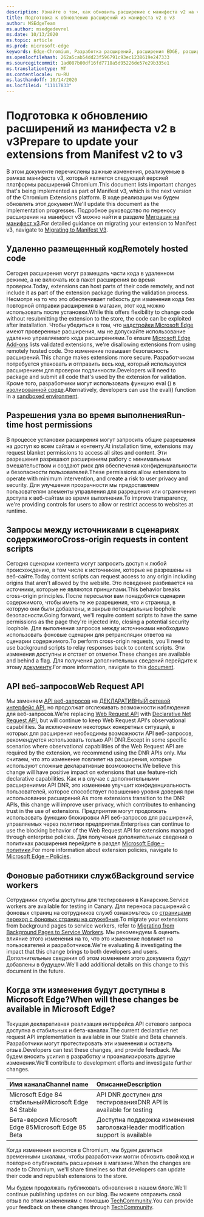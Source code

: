 ```yaml
---
description: Узнайте о том, как обновить расширение с манифеста v2 на v3
title: Подготовка к обновлению расширений из манифеста v2 в v3
author: MSEdgeTeam
ms.author: msedgedevrel
ms.date: 10/13/2020
ms.topic: article
ms.prod: microsoft-edge
keywords: Edge-Chromium, Разработка расширений, расширения EDGE, расширения для браузеров, надстройки, разработчик, манифест v3, миграция в манифест v3
ms.openlocfilehash: 262a5cab54dd23f596791c93ec1238619e247333
ms.sourcegitcommit: 1ad087b00df16fd7718a5d95226de57e29b335e1
ms.translationtype: MT
ms.contentlocale: ru-RU
ms.lasthandoff: 10/14/2020
ms.locfileid: "11117833"
---
```

# <span data-ttu-id="a28bd-104">Подготовка к обновлению расширений из манифеста v2 в v3</span><span class="sxs-lookup"><span data-stu-id="a28bd-104">Prepare to update your extensions from Manifest v2 to v3</span></span> 

<span data-ttu-id="a28bd-105">В этом документе перечислены важные изменения, реализуемые в рамках манифеста v3, который является следующей версией платформы расширений Chromium.</span><span class="sxs-lookup"><span data-stu-id="a28bd-105">This document lists important changes that's being implemented as part of Manifest v3, which is the next version of the Chromium Extensions platform.</span></span> <span data-ttu-id="a28bd-106">В ходе реализации мы будем обновлять этот документ.</span><span class="sxs-lookup"><span data-stu-id="a28bd-106">We'll update this document as the implementation progresses.</span></span> <span data-ttu-id="a28bd-107">Подробное руководство по переносу расширения на манифест v3 можно найти в разделе [Миграция на манифест v3][Google_Migrate_to_MV3].</span><span class="sxs-lookup"><span data-stu-id="a28bd-107">For detailed guidance on migrating your extension to Manifest v3, navigate to [Migrating to Manifest V3][Google_Migrate_to_MV3].</span></span> 

## <span data-ttu-id="a28bd-108">Удаленно размещенный код</span><span class="sxs-lookup"><span data-stu-id="a28bd-108">Remotely hosted code</span></span>  

<span data-ttu-id="a28bd-109">Сегодня расширения могут размещать части кода в удаленном режиме, а не включать их в пакет расширения во время проверки.</span><span class="sxs-lookup"><span data-stu-id="a28bd-109">Today, extensions can host parts of their code remotely, and not include it as part of the extension package during the validation process.</span></span> <span data-ttu-id="a28bd-110">Несмотря на то что это обеспечивает гибкость для изменения кода без повторной отправки расширения в магазин, этот код можно использовать после установки.</span><span class="sxs-lookup"><span data-stu-id="a28bd-110">While this offers flexibility to change code without resubmitting the extension to the store, the code can be exploited after installation.</span></span> <span data-ttu-id="a28bd-111">Чтобы убедиться в том, что [надстройки Microsoft Edge][EdgeAddons] имеют проверенные расширения, мы не допускайте использование удаленно управляемого кода расширениями.</span><span class="sxs-lookup"><span data-stu-id="a28bd-111">To ensure [Microsoft Edge Add-ons][EdgeAddons] lists validated extensions, we're disallowing extensions from using remotely hosted code.</span></span> <span data-ttu-id="a28bd-112">Это изменение повышает безопасность расширений.</span><span class="sxs-lookup"><span data-stu-id="a28bd-112">This change makes extensions more secure.</span></span> <span data-ttu-id="a28bd-113">Разработчикам потребуется упаковать и отправить весь код, который используется расширением для проверки подлинности.</span><span class="sxs-lookup"><span data-stu-id="a28bd-113">Developers will need to package and submit all code that's used by the extension for validation.</span></span> <span data-ttu-id="a28bd-114">Кроме того, разработчики могут использовать функцию eval () в [изолированной среде][sandboxingEval].</span><span class="sxs-lookup"><span data-stu-id="a28bd-114">Alternatively, developers can use the eval() function in a [sandboxed environment][sandboxingEval].</span></span> 

## <span data-ttu-id="a28bd-115">Разрешения узла во время выполнения</span><span class="sxs-lookup"><span data-stu-id="a28bd-115">Run-time host permissions</span></span>  

<span data-ttu-id="a28bd-116">В процессе установки расширения могут запросить общие разрешения на доступ ко всем сайтам и контенту.</span><span class="sxs-lookup"><span data-stu-id="a28bd-116">At installation time, extensions may request blanket permissions to access all sites and content.</span></span> <span data-ttu-id="a28bd-117">Эти разрешения разрешают расширениям работу с минимальным вмешательством и создают риск для обеспечения конфиденциальности и безопасности пользователей.</span><span class="sxs-lookup"><span data-stu-id="a28bd-117">These permissions allow extensions to operate with minimum intervention, and create a risk to user privacy and security.</span></span> <span data-ttu-id="a28bd-118">Для улучшения прозрачности мы предоставляем пользователям элементы управления для разрешения или ограничения доступа к веб-сайтам во время выполнения.</span><span class="sxs-lookup"><span data-stu-id="a28bd-118">To improve transparency, we're providing controls for users to allow or restrict access to websites at runtime.</span></span> 

## <span data-ttu-id="a28bd-119">Запросы между источниками в сценариях содержимого</span><span class="sxs-lookup"><span data-stu-id="a28bd-119">Cross-origin requests in content scripts</span></span>  

<span data-ttu-id="a28bd-120">Сегодня сценарии контента могут запросить доступ к любой происхождению, в том числе к источникам, которые не разрешены на веб-сайте.</span><span class="sxs-lookup"><span data-stu-id="a28bd-120">Today content scripts can request access to any origin including origins that aren't allowed by the website.</span></span> <span data-ttu-id="a28bd-121">Это поведение разбивается на источники, которые не являются принципами.</span><span class="sxs-lookup"><span data-stu-id="a28bd-121">This behavior breaks cross-origin principles.</span></span> <span data-ttu-id="a28bd-122">После пересылки вам понадобятся сценарии содержимого, чтобы иметь те же разрешения, что и страница, в которую они были добавлены, и закрыв потенциальные loophole безопасности.</span><span class="sxs-lookup"><span data-stu-id="a28bd-122">Going forward, we'll require content scripts to have the same permissions as the page they're injected into, closing a potential security loophole.</span></span> <span data-ttu-id="a28bd-123">Для выполнения запросов между источниками необходимо использовать фоновые сценарии для ретрансляции ответов на сценарии содержимого.</span><span class="sxs-lookup"><span data-stu-id="a28bd-123">To perform cross-origin requests, you'll need to use background scripts to relay responses back to content scripts.</span></span> <span data-ttu-id="a28bd-124">Эти изменения доступны и отстает от отметки.</span><span class="sxs-lookup"><span data-stu-id="a28bd-124">These changes are available and behind a flag.</span></span> <span data-ttu-id="a28bd-125">Для получения дополнительных сведений перейдите к этому [документу][CORS].</span><span class="sxs-lookup"><span data-stu-id="a28bd-125">For more information, navigate to this [document][CORS].</span></span> 

## <span data-ttu-id="a28bd-126">API веб-запросов</span><span class="sxs-lookup"><span data-stu-id="a28bd-126">Web Request API</span></span>  

<span data-ttu-id="a28bd-127">Мы заменяем [API веб-запросов][WebRequestAPI] на [ДЕКЛАРАТИВНЫЙ сетевой интерфейс API][DeclarativeNetRequestAPI], но продолжат отслеживать возможности наблюдения для веб-запросов.</span><span class="sxs-lookup"><span data-stu-id="a28bd-127">We're replacing [Web Request API][WebRequestAPI] with [Declarative Net Request API][DeclarativeNetRequestAPI], but will continue to keep Web Request API's observational capabilities.</span></span> <span data-ttu-id="a28bd-128">За исключением некоторых конкретных ситуаций, в которых для расширения необходимы возможности API веб-запросов, рекомендуется использовать только API DNR.</span><span class="sxs-lookup"><span data-stu-id="a28bd-128">Except in some specific scenarios where observational capabilities of the Web Request API are required by the extension, we recommend using the DNR APIs only.</span></span> <span data-ttu-id="a28bd-129">Мы считаем, что это изменение повлияет на расширения, которые используют сложные декларативные возможности.</span><span class="sxs-lookup"><span data-stu-id="a28bd-129">We believe this change will have positive impact on extensions that use feature-rich declarative capabilities.</span></span> <span data-ttu-id="a28bd-130">Как и в случае с дополнительными расширениями API DNR, это изменение улучшит конфиденциальность пользователей, которое способствует повышению уровня доверия при использовании расширений.</span><span class="sxs-lookup"><span data-stu-id="a28bd-130">As more extensions transition to the DNR APIs, this change will improve user privacy, which contributes to enhancing trust in the use of extensions.</span></span>
<span data-ttu-id="a28bd-131">Предприятия могут продолжать использовать функцию блокировки API веб-запросов для расширений, управляемых через политики предприятия.</span><span class="sxs-lookup"><span data-stu-id="a28bd-131">Enterprises can continue to use the blocking behavior of the Web Request API for extensions managed through enterprise policies.</span></span> <span data-ttu-id="a28bd-132">Для получения дополнительных сведений о политиках расширения перейдите в раздел [Microsoft Edge – политики][MicrosoftEdgePolicies].</span><span class="sxs-lookup"><span data-stu-id="a28bd-132">For more information about extension policies, navigate to [Microsoft Edge – Policies][MicrosoftEdgePolicies].</span></span> 

## <span data-ttu-id="a28bd-133">Фоновые работники служб</span><span class="sxs-lookup"><span data-stu-id="a28bd-133">Background service workers</span></span>  
 
<span data-ttu-id="a28bd-134">Сотрудники службы доступны для тестирования в Канарские.</span><span class="sxs-lookup"><span data-stu-id="a28bd-134">Service workers are available for testing in Canary.</span></span> <span data-ttu-id="a28bd-135">Для переноса расширений с фоновых страниц на сотрудников служб ознакомьтесь со [страницами переход с фоновых страниц на служебные][ServiceWorkers].</span><span class="sxs-lookup"><span data-stu-id="a28bd-135">To migrate your extensions from background pages to service workers, refer to [Migrating from Background Pages to Service Workers][ServiceWorkers].</span></span> <span data-ttu-id="a28bd-136">Мы рекомендуем & оценить влияние этого изменения на то, что это изменение повлияет на пользователей и разработчиков.</span><span class="sxs-lookup"><span data-stu-id="a28bd-136">We're evaluating & investigating the impact that this change brings to both developers and users.</span></span> <span data-ttu-id="a28bd-137">Дополнительные сведения об этом изменении этого документа будут добавлены в будущем.</span><span class="sxs-lookup"><span data-stu-id="a28bd-137">We'll add  additional details on this change to this document in the future.</span></span> 

## <span data-ttu-id="a28bd-138">Когда эти изменения будут доступны в Microsoft Edge?</span><span class="sxs-lookup"><span data-stu-id="a28bd-138">When will these changes be available in Microsoft Edge?</span></span>

<span data-ttu-id="a28bd-139">Текущая декларативная реализация интерфейса API сетевого запроса доступна в стабильных и бета-каналах.</span><span class="sxs-lookup"><span data-stu-id="a28bd-139">The current declarative net request API implementation is available in our Stable and Beta channels.</span></span> <span data-ttu-id="a28bd-140">Разработчики могут протестировать эти изменения и оставить отзыв.</span><span class="sxs-lookup"><span data-stu-id="a28bd-140">Developers can test these changes, and provide feedback.</span></span> <span data-ttu-id="a28bd-141">Мы будем вносить усилия в разработку и проанализировать другие изменения.</span><span class="sxs-lookup"><span data-stu-id="a28bd-141">We'll contribute to development efforts and investigate further changes.</span></span> 

| <span data-ttu-id="a28bd-142">Имя канала</span><span class="sxs-lookup"><span data-stu-id="a28bd-142">Channel name</span></span> | <span data-ttu-id="a28bd-143">Описание</span><span class="sxs-lookup"><span data-stu-id="a28bd-143">Description</span></span> |
|:--- |:--- |  
| <span data-ttu-id="a28bd-144">Microsoft Edge 84 стабильный</span><span class="sxs-lookup"><span data-stu-id="a28bd-144">Microsoft Edge 84 Stable</span></span> | <span data-ttu-id="a28bd-145">API DNR доступен для тестирования</span><span class="sxs-lookup"><span data-stu-id="a28bd-145">DNR API is available for testing</span></span> |  
| <span data-ttu-id="a28bd-146">Бета-версия Microsoft Edge 85</span><span class="sxs-lookup"><span data-stu-id="a28bd-146">Microsoft Edge 85 Beta</span></span> | <span data-ttu-id="a28bd-147">Доступна поддержка изменения заголовка</span><span class="sxs-lookup"><span data-stu-id="a28bd-147">Header modification support is available</span></span>| 

<span data-ttu-id="a28bd-148">Когда изменения вносятся в Chromium, мы будем делиться временными шкалами, чтобы разработчики могли обновить свой код и повторно опубликовать расширения в магазине.</span><span class="sxs-lookup"><span data-stu-id="a28bd-148">When the changes are made to Chromium, we'll share timelines so that developers can update their code and republish extensions to the store.</span></span> 

<span data-ttu-id="a28bd-149">Мы будем продолжать публиковать обновления в нашем блоге.</span><span class="sxs-lookup"><span data-stu-id="a28bd-149">We'll continue publishing updates on our blog.</span></span> <span data-ttu-id="a28bd-150">Вы можете отправить свой отзыв по этим изменениям с помощью [TechCommunity][TechCommunity].</span><span class="sxs-lookup"><span data-stu-id="a28bd-150">You can provide your feedback on these changes through [TechCommunity][TechCommunity].</span></span>

<!-- links -->  

[EdgeAddons]: https://microsoftedge.microsoft.com/addons/ "Надстройки Microsoft Edge"  
[MicrosoftBlog]: https://blogs.windows.com/windowsexperience/2018/12/06/microsoft-edge-making-the-web-better-through-more-open-source-collaboration/  
[MicrosoftEdgePolicies]: https://docs.microsoft.com/deployedge/microsoft-edge-policies#extensions 

[TechCommunity]: https://techcommunity.microsoft.com/t5/articles/manifest-v3-changes-are-now-available-in-microsoft-edge/m-p/1780254 "Сообщество специалистов"  


[Google_Migrate_to_MV3]: https://developer.chrome.com/extensions/migrating_to_manifest_v3   
[SandboxingEval]: https://developer.chrome.com/apps/sandboxingEval "Использование eval в расширениях Chrome. Извлечен."
[CORS]: https://www.chromium.org/Home/chromium-security/extension-content-script-fetches "Изменения запросов на запросы между источниками в сценариях расширения содержимого"
[WebRequestAPI]: https://developer.chrome.com/extensions/webRequest "API веб-запросов"  
[DeclarativeNetRequestAPI]: https://developer.chrome.com/extensions/declarativeNetRequest/ "API-интерфейс декларативного сетевого запроса"
[ServiceWorkers]:  https://developers.chrome.com/extensions/migrating_to_service_workers



